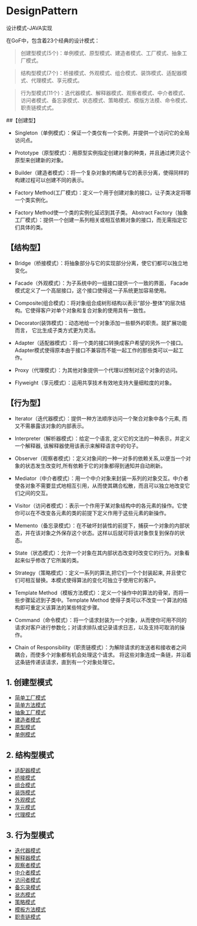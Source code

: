# DesignPattern

设计模式-JAVA实现

在GoF中，包含着23个经典的设计模式：

> 创建型模式(5个)：单例模式、原型模式、建造者模式、工厂模式、抽象工厂模式。

> 结构型模式(7个)：桥接模式、外观模式、组合模式、装饰模式、适配器模式、代理模式、享元模式。 

>行为型模式(11个)：迭代器模式、解释器模式、观察者模式、中介者模式、访问者模式、备忘录模式、状态模式、策略模式、模版方法模、命令模式、职责链模式式。

##【创建型】

* Singleton（单例模式）：保证一个类仅有一个实例，并提供一个访问它的全局访问点。 

* Prototype（原型模式）：用原型实例指定创建对象的种类，并且通过拷贝这个原型来创建新的对象。 

* Builder（建造者模式）：将一个复杂对象的构建与它的表示分离，使得同样的构建过程可以创建不同的表示。 

* Factory Method(工厂模式)：定义一个用于创建对象的接口，让子类决定将哪一个类实例化。

* Factory Method使一个类的实例化延迟到其子类。 Abstract Factory（抽象工厂模式）：提供一个创建一系列相关或相互依赖对象的接口，而无需指定它们具体的类。


## 【结构型】

* Bridge（桥接模式）：将抽象部分与它的实现部分分离，使它们都可以独立地变化。 

* Facade（外观模式）：为子系统中的一组接口提供一个一致的界面， Facade模式定义了一个高层接口，这个接口使得这一子系统更加容易使用。 

* Composite(组合模式)：将对象组合成树形结构以表示“部分-整体”的层次结构。它使得客户对单个对象和复合对象的使用具有一致性。 

* Decorator(装饰模式)：动态地给一个对象添加一些额外的职责。就扩展功能而言， 它比生成子类方式更为灵活。 

* Adapter（适配器模式）：将一个类的接口转换成客户希望的另外一个接口。Adapter模式使得原本由于接口不兼容而不能一起工作的那些类可以一起工作。 

* Proxy（代理模式）：为其他对象提供一个代理以控制对这个对象的访问。 

* Flyweight（享元模式）：运用共享技术有效地支持大量细粒度的对象。

## 【行为型】

* Iterator（迭代器模式）：提供一种方法顺序访问一个聚合对象中各个元素, 而又不需暴露该对象的内部表示。 

* Interpreter（解析器模式）：给定一个语言, 定义它的文法的一种表示，并定义一个解释器, 该解释器使用该表示来解释语言中的句子。 

* Observer（观察者模式）：定义对象间的一种一对多的依赖关系,以便当一个对象的状态发生改变时,所有依赖于它的对象都得到通知并自动刷新。 

* Mediator（中介者模式）：用一个中介对象来封装一系列的对象交互。中介者使各对象不需要显式地相互引用，从而使其耦合松散，而且可以独立地改变它们之间的交互。 

* Visitor（访问者模式）：表示一个作用于某对象结构中的各元素的操作。它使你可以在不改变各元素的类的前提下定义作用于这些元素的新操作。 

* Memento（备忘录模式）：在不破坏封装性的前提下，捕获一个对象的内部状态，并在该对象之外保存这个状态。这样以后就可将该对象恢复到保存的状态。 

* State（状态模式）：允许一个对象在其内部状态改变时改变它的行为。对象看起来似乎修改了它所属的类。 

* Strategy（策略模式）：定义一系列的算法,把它们一个个封装起来, 并且使它们可相互替换。本模式使得算法的变化可独立于使用它的客户。 

* Template Method（模板方法模式）：定义一个操作中的算法的骨架，而将一些步骤延迟到子类中。Template Method 使得子类可以不改变一个算法的结构即可重定义该算法的某些特定步骤。 

* Command（命令模式）：将一个请求封装为一个对象，从而使你可用不同的请求对客户进行参数化；对请求排队或记录请求日志，以及支持可取消的操作。 

* Chain of Responsibility（职责链模式）：为解除请求的发送者和接收者之间耦合，而使多个对象都有机会处理这个请求。 将这些对象连成一条链，并沿着这条链传递该请求，直到有一个对象处理它。

## 1. 创建型模式


* [简单工厂模式](src/main/java/io/designpattern/demos/factorypattern/StaticFactoryPattern.md)
* [简单方法模式](src/main/java/io/designpattern/demos/simplefactorypattern/FactoryMethodPattern.md)
* [抽象工厂模式](src/main/java/io/designpattern/demos/simplefactorypattern/AbstractFactoryPattern.md)
* [建造者模式](src/main/java/io/designpattern/demos/simplefactorypattern/AbstractFactoryPattern.md)
* [原型模式](src/main/java/io/designpattern/demos/simplefactorypattern/AbstractFactoryPattern.md)
* [单例模式](src/main/java/io/designpattern/demos/simplefactorypattern/AbstractFactoryPattern.md)

## 2. 结构型模式

* [适配器模式](src/main/java/io/designpattern/demos/simplefactorypattern/AbstractFactoryPattern.md)
* [桥接模式](src/main/java/io/designpattern/demos/simplefactorypattern/AbstractFactoryPattern.md)
* [组合模式](src/main/java/io/designpattern/demos/simplefactorypattern/AbstractFactoryPattern.md)
* [装饰模式](src/main/java/io/designpattern/demos/simplefactorypattern/AbstractFactoryPattern.md)
* [外观模式](src/main/java/io/designpattern/demos/simplefactorypattern/AbstractFactoryPattern.md)
* [享元模式](src/main/java/io/designpattern/demos/simplefactorypattern/AbstractFactoryPattern.md)
* [代理模式](src/main/java/io/designpattern/demos/simplefactorypattern/AbstractFactoryPattern.md)

## 3. 行为型模式

* [迭代器模式](src/main/java/io/designpattern/demos/simplefactorypattern/AbstractFactoryPattern.md)
* [解释器模式](src/main/java/io/designpattern/demos/simplefactorypattern/AbstractFactoryPattern.md)
* [观察者模式](src/main/java/io/designpattern/demos/simplefactorypattern/AbstractFactoryPattern.md)
* [中介者模式](src/main/java/io/designpattern/demos/simplefactorypattern/AbstractFactoryPattern.md)
* [访问者模式](src/main/java/io/designpattern/demos/simplefactorypattern/AbstractFactoryPattern.md)
* [备忘录模式](src/main/java/io/designpattern/demos/simplefactorypattern/AbstractFactoryPattern.md)
* [状态模式](src/main/java/io/designpattern/demos/simplefactorypattern/AbstractFactoryPattern.md)
* [策略模式](src/main/java/io/designpattern/demos/simplefactorypattern/AbstractFactoryPattern.md)
* [模板方法模式](src/main/java/io/designpattern/demos/simplefactorypattern/AbstractFactoryPattern.md)
* [职责链模式](src/main/java/io/designpattern/demos/simplefactorypattern/AbstractFactoryPattern.md)
